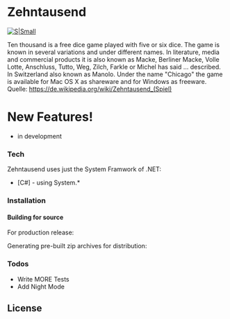 # Zehntausend

[![S|Small](https://itsmus.de/wp-content/uploads/New_Logo_Spi_Square_White.png)](https://ITsmus.de)

Ten thousand is a free dice game played with five or six dice. The game is known in several variations and under different names. In literature, media and commercial products it is also known as Macke, Berliner Macke, Volle Lotte, Anschluss, Tutto, Weg, Zilch, Farkle or Michel has said ... described. In Switzerland also known as Manolo. Under the name "Chicago" the game is available for Mac OS X as shareware and for Windows as freeware.
Quelle: https://de.wikipedia.org/wiki/Zehntausend_(Spiel)

# New Features!

  - in development

### Tech

Zehntausend uses just the System Framwork of .NET:

* [C#] - using System.*

### Installation

#### Building for source
For production release:

Generating pre-built zip archives for distribution:

### Todos

 - Write MORE Tests
 - Add Night Mode

License
----
